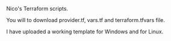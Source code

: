 Nico's Terraform scripts.


You will to download provider.tf, vars.tf and terraform.tfvars file.

I have uploaded a working template for Windows and for Linux. 
